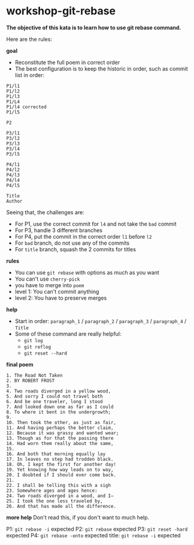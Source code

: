 # workshop-git-rebase

**The objective of this kata is to learn how to use git rebase command.**

Here are the rules:

**goal**
- Reconstitute the full poem in correct order
- The best configuration is to keep the historic in order, such as commit list in order:

```
P1/l1
P1/l2
P1/l3
P1/L4
P1/l4 corrected
P1/l5

P2

P3/l1
P3/l2
P3/l3
P3/l4
P3/l5

P4/l1
P4/l2
P4/l3
P4/l4
P4/l5

Title
Author
```

Seeing that, the challenges are:
- For P1, use the correct commit for `l4` and not take the `bad` commit
- For P3, handle 3 different branches
- For P4, put the commit in the correct order `l1` before `l2`
- For `bad` branch, do not use any of the commits
- For `title` branch, squash the 2 commits for titles

**rules**

- You can use `git rebase` with options as much as you want
- You can't use `cherry-pick`
- you have to merge into `poem`
- level 1: You can't commit anything
- level 2: You have to preserve merges

**help**

- Start in order: `paragraph_1` / `paragraph_2` / `paragraph_3` / `paragraph_4` / `Title`
- Some of these command are really helpful:
  - `git log`
  - `git reflog`
  - `git reset --hard`

**final poem**

```
1. The Road Not Taken
2. BY ROBERT FROST
3.
4. Two roads diverged in a yellow wood,
5. And sorry I could not travel both
6. And be one traveler, long I stood
7. And looked down one as far as I could
8. To where it bent in the undergrowth;
9.
10. Then took the other, as just as fair,
11. And having perhaps the better claim,
12. Because it was grassy and wanted wear;
13. Though as for that the passing there
14. Had worn them really about the same,
15.
16. And both that morning equally lay
17. In leaves no step had trodden black.
18. Oh, I kept the first for another day!
19. Yet knowing how way leads on to way,
20. I doubted if I should ever come back.
21.
22. I shall be telling this with a sigh
23. Somewhere ages and ages hence:
24. Two roads diverged in a wood, and I—
25. I took the one less traveled by,
26. And that has made all the difference.
```

**more help**
Don't read this, if you don't want to much help.

P1: `git rebase -i` expected
P2: `git rebase` expected
P3: `git reset -hard` expected
P4: `git rebase -onto` expected
title: `git rebase -i` expected
